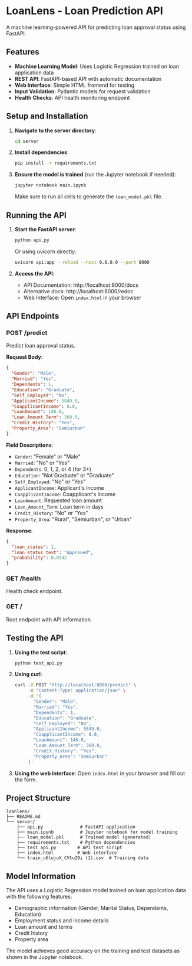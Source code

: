 # LoanLens - Loan Prediction API

A machine learning-powered API for predicting loan approval status using FastAPI.

## Features

- **Machine Learning Model**: Uses Logistic Regression trained on loan application data
- **REST API**: FastAPI-based API with automatic documentation
- **Web Interface**: Simple HTML frontend for testing
- **Input Validation**: Pydantic models for request validation
- **Health Checks**: API health monitoring endpoint

## Setup and Installation

1. **Navigate to the server directory**:
   ```bash
   cd server
   ```

2. **Install dependencies**:
   ```bash
   pip install -r requirements.txt
   ```

3. **Ensure the model is trained** (run the Jupyter notebook if needed):
   ```bash
   jupyter notebook main.ipynb
   ```
   Make sure to run all cells to generate the `loan_model.pkl` file.

## Running the API

1. **Start the FastAPI server**:
   ```bash
   python api.py
   ```
   
   Or using uvicorn directly:
   ```bash
   uvicorn api:app --reload --host 0.0.0.0 --port 8000
   ```

2. **Access the API**:
   - API Documentation: http://localhost:8000/docs
   - Alternative docs: http://localhost:8000/redoc
   - Web Interface: Open `index.html` in your browser

## API Endpoints

### POST /predict
Predict loan approval status.

**Request Body**:
```json
{
  "Gender": "Male",
  "Married": "Yes",
  "Dependents": 1,
  "Education": "Graduate",
  "Self_Employed": "No",
  "ApplicantIncome": 5849.0,
  "CoapplicantIncome": 0.0,
  "LoanAmount": 146.0,
  "Loan_Amount_Term": 360.0,
  "Credit_History": "Yes",
  "Property_Area": "Semiurban"
}
```

**Field Descriptions**:
- `Gender`: "Female" or "Male"
- `Married`: "No" or "Yes"
- `Dependents`: 0, 1, 2, or 4 (for 3+)
- `Education`: "Not Graduate" or "Graduate"
- `Self_Employed`: "No" or "Yes"
- `ApplicantIncome`: Applicant's income
- `CoapplicantIncome`: Coapplicant's income
- `LoanAmount`: Requested loan amount
- `Loan_Amount_Term`: Loan term in days
- `Credit_History`: "No" or "Yes"
- `Property_Area`: "Rural", "Semiurban", or "Urban"

**Response**:
```json
{
  "loan_status": 1,
  "loan_status_text": "Approved",
  "probability": 0.8542
}
```

### GET /health
Health check endpoint.

### GET /
Root endpoint with API information.

## Testing the API

1. **Using the test script**:
   ```bash
   python test_api.py
   ```

2. **Using curl**:
   ```bash
   curl -X POST "http://localhost:8000/predict" \
        -H "Content-Type: application/json" \
        -d '{
          "Gender": "Male",
          "Married": "Yes",
          "Dependents": 1,
          "Education": "Graduate",
          "Self_Employed": "No",
          "ApplicantIncome": 5849.0,
          "CoapplicantIncome": 0.0,
          "LoanAmount": 146.0,
          "Loan_Amount_Term": 360.0,
          "Credit_History": "Yes",
          "Property_Area": "Semiurban"
        }'
   ```

3. **Using the web interface**:
   Open `index.html` in your browser and fill out the form.

## Project Structure

```
loanlens/
├── README.md
└── server/
    ├── api.py              # FastAPI application
    ├── main.ipynb          # Jupyter notebook for model training
    ├── loan_model.pkl      # Trained model (generated)
    ├── requirements.txt    # Python dependencies
    ├── test_api.py        # API test script
    ├── index.html         # Web interface
    └── train_u6lujuX_CVtuZ9i (1).csv  # Training data
```

## Model Information

The API uses a Logistic Regression model trained on loan application data with the following features:
- Demographic information (Gender, Marital Status, Dependents, Education)
- Employment status and income details
- Loan amount and terms
- Credit history
- Property area

The model achieves good accuracy on the training and test datasets as shown in the Jupyter notebook.